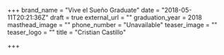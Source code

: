 +++
brand_name = "Vive el Sueño Graduate"
date = "2018-05-11T20:21:36Z"
draft = true
external_url = ""
graduation_year = 2018
masthead_image = ""
phone_number = "Unavailable"
teaser_image = ""
teaser_logo = ""
title = "Cristian Castillo"

+++
